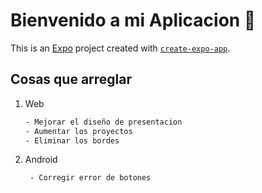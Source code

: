 # Bienvenido a mi Aplicacion 👋

This is an [Expo](https://expo.dev) project created with [`create-expo-app`](https://www.npmjs.com/package/create-expo-app).

## Cosas que arreglar

1. Web

   ```bash
   - Mejorar el diseño de presentacion
   - Aumentar los proyectos
   - Eliminar los bordes
   ```

2. Android

   ```bash
    - Corregir error de botones
   ```